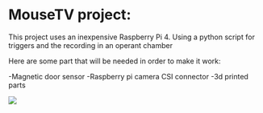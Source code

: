 # MouseTV project:


This project uses an inexpensive Raspberry Pi 4. Using a python script for triggers and the recording in an operant chamber

Here are some part that will be needed in order to make it work:

-Magnetic door sensor
-Raspberry pi camera CSI connector
-3d printed parts

![](testIR.gif)
